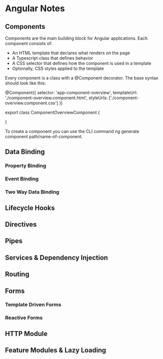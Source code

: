 # Angular Notes

## Components
Components are the main building block for Angular applications. Each component consists of:

* An HTML template that declares what renders on the page
* A Typescript class that defines behavior
* A CSS selector that defines how the component is used in a template
* Optionally, CSS styles applied to the template

Every component is a class with a @Component decorator.
The base syntax should look like this:

@Component({
  selector: 'app-component-overview',
  templateUrl: './component-overview.component.html',
  styleUrls: ['./component-overview.component.css']
})

export class ComponentOverviewComponent {

}

To create a component you can use the CLI command ng generate component path/name-of-component.

## Data Binding
### Property Binding
### Event Binding
### Two Way Data Binding

## Lifecycle Hooks

## Directives

## Pipes

## Services & Dependency Injection

## Routing

## Forms
### Template Driven Forms
### Reactive Forms

## HTTP Module

## Feature Modules & Lazy Loading
